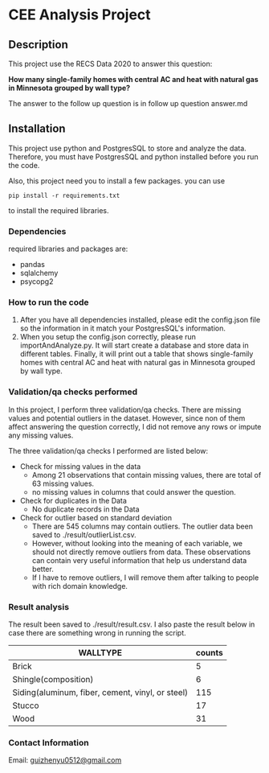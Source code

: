 # CEE Analysis Project

## Description
This project use the RECS Data 2020 to answer this question:

**How many single-family homes with central AC and heat with natural gas in Minnesota grouped by wall type?**

The answer to the follow up question is in follow up question answer.md

## Installation
This project use python and PostgresSQL to store and analyze the data. Therefore, you must have PostgresSQL and python installed before you run the code. 

Also, this project need you to install a few packages. you can use 

<code>pip install -r requirements.txt</code>

to install the required libraries.

### Dependencies
required libraries and packages are:
- pandas
- sqlalchemy
- psycopg2

### How to run the code
1. After you have all dependencies installed, please edit the config.json file so the information in it match your PostgresSQL's information. 
2. When you setup the config.json correctly, please run importAndAnalyze.py. It will start create a database and store data in different tables. Finally, it will print out a table that shows single-family homes with central AC and heat with natural gas in Minnesota grouped by wall type.

### Validation/qa checks performed
In this project, I perform three validation/qa checks. There are missing values and potential outliers in the dataset. However, since non of them affect answering the question correctly, I did not remove any rows or impute any missing values. 

The three validation/qa checks I performed are listed below:

- Check for missing values in the data
    - Among 21 observations that contain missing values, there are total of 63 missing values.
    - no missing values in columns that could answer the question. 
- Check for duplicates in the Data
    - No duplicate records in the Data
- Check for outlier based on standard deviation
    - There are 545 columns may contain outliers. The outlier data been saved to ./result/outlierList.csv.
    - However, without looking into the meaning of each variable, we should not directly remove outliers from data. These observations can contain very useful information that help us understand data better. 
    - If I have to remove outliers, I will remove them after talking to people with rich domain knowledge.

### Result analysis
The result been saved to ./result/result.csv. I also paste the result below in case there are something wrong in running the script.

| WALLTYPE                                         | counts |
|--------------------------------------------------|--------|
| Brick                                            | 5      |
| Shingle(composition)                             | 6      |
| Siding(aluminum, fiber, cement, vinyl, or steel) | 115    |
| Stucco                                           | 17     |
| Wood                                             | 31     |


### Contact Information
Email: guizhenyu0512@gmail.com